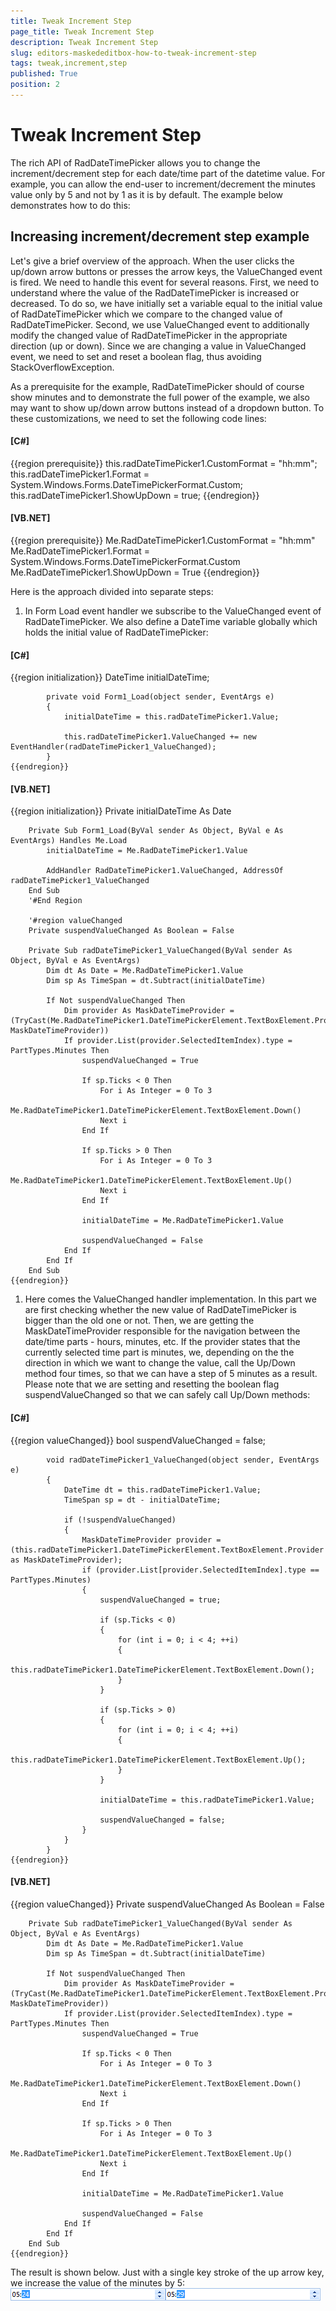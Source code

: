 ```yaml
---
title: Tweak Increment Step
page_title: Tweak Increment Step
description: Tweak Increment Step
slug: editors-maskededitbox-how-to-tweak-increment-step
tags: tweak,increment,step
published: True
position: 2
---
```


# Tweak Increment Step



The rich API of RadDateTimePicker allows you to change
      the increment/decrement step for each date/time part of the datetime value.
      For example, you can allow the end-user to increment/decrement the minutes value only by 5
      and not by 1 as it is by default. The example below demonstrates how to do this:           
      

## Increasing increment/decrement step example

Let's give a brief overview of the approach. When the user clicks the up/down arrow buttons
        or presses the arrow keys, the ValueChanged event is fired. We need to handle this event for 
        several reasons. First, we need to understand where the value of the RadDateTimePicker
        is increased or decreased. To do so, we have initially set a variable equal to the initial value of 
        RadDateTimePicker which we compare to the changed value of RadDateTimePicker. Second, we use 
        ValueChanged event to additionally modify the changed value of RadDateTimePicker in the appropriate
        direction (up or down). Since we are changing a value in ValueChanged event, we need to set and reset
        a boolean flag, thus avoiding StackOverflowException. 
       
       

As a prerequisite for the example, RadDateTimePicker should of course show minutes and to demonstrate the 
       full power of the example, we also may want to show up/down arrow buttons instead of a dropdown button. To these
       customizations, we need to set the following code lines:
         

#### __[C#]__

{{region prerequisite}}
	            this.radDateTimePicker1.CustomFormat = "hh:mm";
	            this.radDateTimePicker1.Format = System.Windows.Forms.DateTimePickerFormat.Custom;
	            this.radDateTimePicker1.ShowUpDown = true;
	{{endregion}}



#### __[VB.NET]__

{{region prerequisite}}
	        Me.RadDateTimePicker1.CustomFormat = "hh:mm"
	        Me.RadDateTimePicker1.Format = System.Windows.Forms.DateTimePickerFormat.Custom
	        Me.RadDateTimePicker1.ShowUpDown = True
	{{endregion}}



Here is the approach divided into separate steps:

1. In Form Load event handler we subscribe to the ValueChanged event of RadDateTimePicker. We also 
  define a DateTime variable globally which holds the initial value of RadDateTimePicker:
    

#### __[C#]__

{{region initialization}}
	        DateTime initialDateTime;
	
	        private void Form1_Load(object sender, EventArgs e)
	        {
	            initialDateTime = this.radDateTimePicker1.Value;
	
	            this.radDateTimePicker1.ValueChanged += new EventHandler(radDateTimePicker1_ValueChanged);
	        }
	{{endregion}}



#### __[VB.NET]__

{{region initialization}}
	    Private initialDateTime As Date
	
	    Private Sub Form1_Load(ByVal sender As Object, ByVal e As EventArgs) Handles Me.Load
	        initialDateTime = Me.RadDateTimePicker1.Value
	
	        AddHandler RadDateTimePicker1.ValueChanged, AddressOf radDateTimePicker1_ValueChanged
	    End Sub
	    '#End Region
	
	    '#region valueChanged
	    Private suspendValueChanged As Boolean = False
	
	    Private Sub radDateTimePicker1_ValueChanged(ByVal sender As Object, ByVal e As EventArgs)
	        Dim dt As Date = Me.RadDateTimePicker1.Value
	        Dim sp As TimeSpan = dt.Subtract(initialDateTime)
	
	        If Not suspendValueChanged Then
	            Dim provider As MaskDateTimeProvider = (TryCast(Me.RadDateTimePicker1.DateTimePickerElement.TextBoxElement.Provider, MaskDateTimeProvider))
	            If provider.List(provider.SelectedItemIndex).type = PartTypes.Minutes Then
	                suspendValueChanged = True
	
	                If sp.Ticks < 0 Then
	                    For i As Integer = 0 To 3
	                        Me.RadDateTimePicker1.DateTimePickerElement.TextBoxElement.Down()
	                    Next i
	                End If
	
	                If sp.Ticks > 0 Then
	                    For i As Integer = 0 To 3
	                        Me.RadDateTimePicker1.DateTimePickerElement.TextBoxElement.Up()
	                    Next i
	                End If
	
	                initialDateTime = Me.RadDateTimePicker1.Value
	
	                suspendValueChanged = False
	            End If
	        End If
	    End Sub
	{{endregion}}



1. Here comes the ValueChanged handler implementation. In this part we are
  first checking whether the new value of RadDateTimePicker is bigger than 
  the old one or not. Then, we are getting the MaskDateTimeProvider
  responsible for the navigation between the date/time parts - hours, minutes, etc.
  If the provider states that the currently selected time part is minutes,
  we, depending on the the direction in which we want to change the value,
  call the Up/Down method four times, so that we can have a step of 5 minutes
  as a result. Please note that we are setting and resetting the boolean flag
  suspendValueChanged so that we can safely call Up/Down methods:
  

#### __[C#]__

{{region valueChanged}}
	        bool suspendValueChanged = false;
	
	        void radDateTimePicker1_ValueChanged(object sender, EventArgs e)
	        {
	            DateTime dt = this.radDateTimePicker1.Value;
	            TimeSpan sp = dt - initialDateTime;
	
	            if (!suspendValueChanged)
	            {
	                MaskDateTimeProvider provider = (this.radDateTimePicker1.DateTimePickerElement.TextBoxElement.Provider as MaskDateTimeProvider);
	                if (provider.List[provider.SelectedItemIndex].type == PartTypes.Minutes)
	                {
	                    suspendValueChanged = true;
	
	                    if (sp.Ticks < 0)
	                    {
	                        for (int i = 0; i < 4; ++i)
	                        {
	                            this.radDateTimePicker1.DateTimePickerElement.TextBoxElement.Down();
	                        }
	                    }
	
	                    if (sp.Ticks > 0)
	                    {
	                        for (int i = 0; i < 4; ++i)
	                        {
	                            this.radDateTimePicker1.DateTimePickerElement.TextBoxElement.Up();
	                        }
	                    }
	
	                    initialDateTime = this.radDateTimePicker1.Value;
	
	                    suspendValueChanged = false;
	                }
	            }
	        }
	{{endregion}}



#### __[VB.NET]__

{{region valueChanged}}
	    Private suspendValueChanged As Boolean = False
	
	    Private Sub radDateTimePicker1_ValueChanged(ByVal sender As Object, ByVal e As EventArgs)
	        Dim dt As Date = Me.RadDateTimePicker1.Value
	        Dim sp As TimeSpan = dt.Subtract(initialDateTime)
	
	        If Not suspendValueChanged Then
	            Dim provider As MaskDateTimeProvider = (TryCast(Me.RadDateTimePicker1.DateTimePickerElement.TextBoxElement.Provider, MaskDateTimeProvider))
	            If provider.List(provider.SelectedItemIndex).type = PartTypes.Minutes Then
	                suspendValueChanged = True
	
	                If sp.Ticks < 0 Then
	                    For i As Integer = 0 To 3
	                        Me.RadDateTimePicker1.DateTimePickerElement.TextBoxElement.Down()
	                    Next i
	                End If
	
	                If sp.Ticks > 0 Then
	                    For i As Integer = 0 To 3
	                        Me.RadDateTimePicker1.DateTimePickerElement.TextBoxElement.Up()
	                    Next i
	                End If
	
	                initialDateTime = Me.RadDateTimePicker1.Value
	
	                suspendValueChanged = False
	            End If
	        End If
	    End Sub
	{{endregion}}



The result is shown below. Just with a single key stroke of the up arrow key, we increase the value of the
minutes by 5:
![editors-maskededitbox-how-to-tweak-increment-step 001](images/editors-maskededitbox-how-to-tweak-increment-step001.png)![editors-maskededitbox-how-to-tweak-increment-step 002](images/editors-maskededitbox-how-to-tweak-increment-step002.png)
